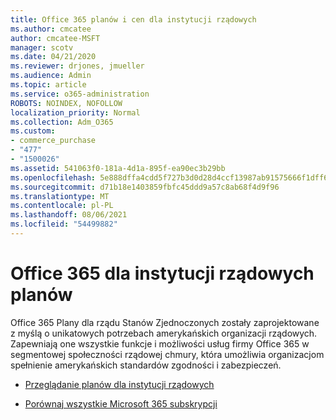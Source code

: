 ```yaml
---
title: Office 365 planów i cen dla instytucji rządowych
ms.author: cmcatee
author: cmcatee-MSFT
manager: scotv
ms.date: 04/21/2020
ms.reviewer: drjones, jmueller
ms.audience: Admin
ms.topic: article
ms.service: o365-administration
ROBOTS: NOINDEX, NOFOLLOW
localization_priority: Normal
ms.collection: Adm_O365
ms.custom:
- commerce_purchase
- "477"
- "1500026"
ms.assetid: 541063f0-181a-4d1a-895f-ea90ec3b29bb
ms.openlocfilehash: 5e888dffa4cdd5f727b3d0d28d4ccf13987ab91575666f1dff62c684308da06e
ms.sourcegitcommit: d71b18e1403859fbfc45ddd9a57c8ab68f4d9f96
ms.translationtype: MT
ms.contentlocale: pl-PL
ms.lasthandoff: 08/06/2021
ms.locfileid: "54499882"
---
```

# <a name="office-365-government-plans"></a>Office 365 dla instytucji rządowych planów

Office 365 Plany dla rządu Stanów Zjednoczonych zostały zaprojektowane z myślą o unikatowych potrzebach amerykańskich organizacji rządowych. Zapewniają one wszystkie funkcje i możliwości usług firmy Office 365 w segmentowej społeczności rządowej chmury, która umożliwia organizacjom spełnienie amerykańskich standardów zgodności i zabezpieczeń.
  
- [Przeglądanie planów dla instytucji rządowych](https://products.office.com/government/compare-office-365-government-plans)

- [Porównaj wszystkie Microsoft 365 subskrypcji](https://products.office.com/business/compare-more-office-365-for-business-plans)